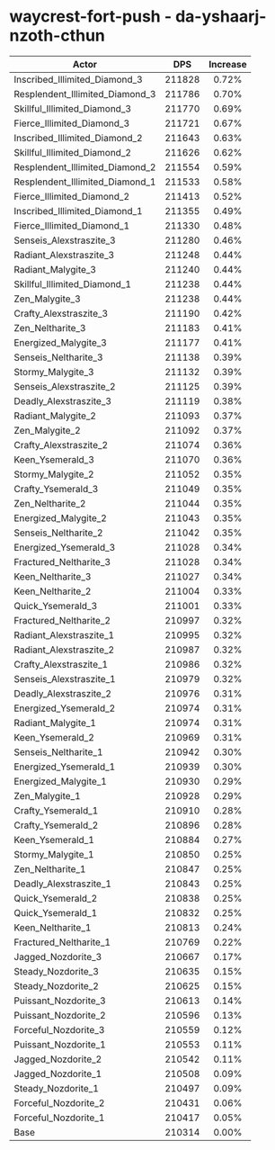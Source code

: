 # waycrest-fort-push - da-yshaarj-nzoth-cthun
| Actor | DPS | Increase |
|---|:---:|:---:|
|Inscribed_Illimited_Diamond_3|211828|0.72%|
|Resplendent_Illimited_Diamond_3|211786|0.70%|
|Skillful_Illimited_Diamond_3|211770|0.69%|
|Fierce_Illimited_Diamond_3|211721|0.67%|
|Inscribed_Illimited_Diamond_2|211643|0.63%|
|Skillful_Illimited_Diamond_2|211626|0.62%|
|Resplendent_Illimited_Diamond_2|211554|0.59%|
|Resplendent_Illimited_Diamond_1|211533|0.58%|
|Fierce_Illimited_Diamond_2|211413|0.52%|
|Inscribed_Illimited_Diamond_1|211355|0.49%|
|Fierce_Illimited_Diamond_1|211330|0.48%|
|Senseis_Alexstraszite_3|211280|0.46%|
|Radiant_Alexstraszite_3|211248|0.44%|
|Radiant_Malygite_3|211240|0.44%|
|Skillful_Illimited_Diamond_1|211238|0.44%|
|Zen_Malygite_3|211238|0.44%|
|Crafty_Alexstraszite_3|211190|0.42%|
|Zen_Neltharite_3|211183|0.41%|
|Energized_Malygite_3|211177|0.41%|
|Senseis_Neltharite_3|211138|0.39%|
|Stormy_Malygite_3|211132|0.39%|
|Senseis_Alexstraszite_2|211125|0.39%|
|Deadly_Alexstraszite_3|211119|0.38%|
|Radiant_Malygite_2|211093|0.37%|
|Zen_Malygite_2|211092|0.37%|
|Crafty_Alexstraszite_2|211074|0.36%|
|Keen_Ysemerald_3|211070|0.36%|
|Stormy_Malygite_2|211052|0.35%|
|Crafty_Ysemerald_3|211049|0.35%|
|Zen_Neltharite_2|211044|0.35%|
|Energized_Malygite_2|211043|0.35%|
|Senseis_Neltharite_2|211042|0.35%|
|Energized_Ysemerald_3|211028|0.34%|
|Fractured_Neltharite_3|211028|0.34%|
|Keen_Neltharite_3|211027|0.34%|
|Keen_Neltharite_2|211004|0.33%|
|Quick_Ysemerald_3|211001|0.33%|
|Fractured_Neltharite_2|210997|0.32%|
|Radiant_Alexstraszite_1|210995|0.32%|
|Radiant_Alexstraszite_2|210987|0.32%|
|Crafty_Alexstraszite_1|210986|0.32%|
|Senseis_Alexstraszite_1|210979|0.32%|
|Deadly_Alexstraszite_2|210976|0.31%|
|Energized_Ysemerald_2|210974|0.31%|
|Radiant_Malygite_1|210974|0.31%|
|Keen_Ysemerald_2|210969|0.31%|
|Senseis_Neltharite_1|210942|0.30%|
|Energized_Ysemerald_1|210939|0.30%|
|Energized_Malygite_1|210930|0.29%|
|Zen_Malygite_1|210928|0.29%|
|Crafty_Ysemerald_1|210910|0.28%|
|Crafty_Ysemerald_2|210896|0.28%|
|Keen_Ysemerald_1|210884|0.27%|
|Stormy_Malygite_1|210850|0.25%|
|Zen_Neltharite_1|210847|0.25%|
|Deadly_Alexstraszite_1|210843|0.25%|
|Quick_Ysemerald_2|210838|0.25%|
|Quick_Ysemerald_1|210832|0.25%|
|Keen_Neltharite_1|210813|0.24%|
|Fractured_Neltharite_1|210769|0.22%|
|Jagged_Nozdorite_3|210667|0.17%|
|Steady_Nozdorite_3|210635|0.15%|
|Steady_Nozdorite_2|210625|0.15%|
|Puissant_Nozdorite_3|210613|0.14%|
|Puissant_Nozdorite_2|210596|0.13%|
|Forceful_Nozdorite_3|210559|0.12%|
|Puissant_Nozdorite_1|210553|0.11%|
|Jagged_Nozdorite_2|210542|0.11%|
|Jagged_Nozdorite_1|210508|0.09%|
|Steady_Nozdorite_1|210497|0.09%|
|Forceful_Nozdorite_2|210431|0.06%|
|Forceful_Nozdorite_1|210417|0.05%|
|Base|210314|0.00%|
